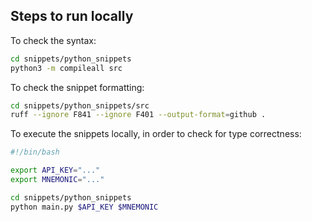 ## Steps to run locally

To check the syntax:

```bash
cd snippets/python_snippets
python3 -m compileall src
```

To check the snippet formatting:

```bash
cd snippets/python_snippets/src
ruff --ignore F841 --ignore F401 --output-format=github .
```

To execute the snippets locally, in order to check for type correctness:

```bash
#!/bin/bash

export API_KEY="..."
export MNEMONIC="..."

cd snippets/python_snippets
python main.py $API_KEY $MNEMONIC
```
